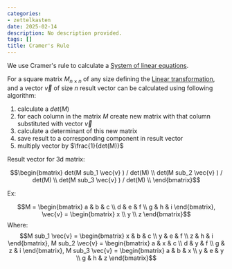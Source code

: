 ```yaml
---
categories:
- zettelkasten
date: 2025-02-14
description: No description provided.
tags: []
title: Cramer's Rule
---
```


We use Cramer's rule to calculate a [System of linear equations](System%20of%20linear%20equations.md). 

For a square matrix $M_{n \times n}$ of any size defining the [Linear transformation](Linear%20transformation.md), and a vector $\vec{v}$ of size $n$ result vector can be calculated using following algorithm:

1. calculate a $det(M)$
2. for each column in the matrix $M$ create new matrix with that column substituted with vector $\vec{v}$ 
3. calculate a determinant of this new matrix
4. save result to a corresponding component in result vector
5. multiply vector by $\frac{1}{det(M)}$ 

Result vector for 3d matrix:

$$\begin{bmatrix} 
det(M sub_1 \vec{v} ) / det(M) \\
det(M sub_2 \vec{v} ) / det(M) \\
det(M sub_3 \vec{v} ) / det(M) \\
\end{bmatrix}$$

Ex:

$$M = \begin{bmatrix} a & b & c \\ 
d & e & f \\ g & h & i 
\end{bmatrix}, \vec{v} = 
\begin{bmatrix} x \\ y \\ z \end{bmatrix}$$
Where:
$$M sub_1 \vec{v} = \begin{bmatrix} 
x & b & c \\ y & e & f \\ z & h & i 
\end{bmatrix},
M sub_2 \vec{v} = \begin{bmatrix} 
a & x & c \\ d & y & f \\ g & z & i 
\end{bmatrix},
M sub_3 \vec{v} = \begin{bmatrix} 
a & b & x \\ y & e & y \\ g & h & z 
\end{bmatrix}$$
